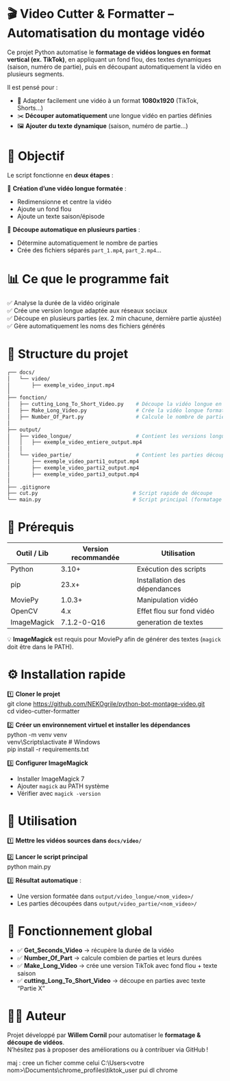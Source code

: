# 🎬 Video Cutter & Formatter – Automatisation du montage vidéo  

Ce projet Python automatise le **formatage de vidéos longues en format vertical (ex. TikTok)**, en appliquant un fond flou, des textes dynamiques (saison, numéro de partie), puis en découpant automatiquement la vidéo en plusieurs segments.  

Il est pensé pour :  
- 🎥 Adapter facilement une vidéo à un format **1080x1920** (TikTok, Shorts…)  
- ✂️ **Découper automatiquement** une longue vidéo en parties définies  
- 🖼️ **Ajouter du texte dynamique** (saison, numéro de partie…)  


# 📌 Objectif  

Le script fonctionne en **deux étapes** :  

🔹 **Création d’une vidéo longue formatée** :  
- Redimensionne et centre la vidéo  
- Ajoute un fond flou  
- Ajoute un texte saison/épisode  

🔸 **Découpe automatique en plusieurs parties** :  
- Détermine automatiquement le nombre de parties  
- Crée des fichiers séparés `part_1.mp4`, `part_2.mp4`…  


# 📊 Ce que le programme fait  

✅ Analyse la durée de la vidéo originale  
✅ Crée une version longue adaptée aux réseaux sociaux  
✅ Découpe en plusieurs parties (ex. 2 min chacune, dernière partie ajustée)  
✅ Gère automatiquement les noms des fichiers générés  


# 🧱 Structure du projet  
```bash
┌── docs/  
│   └── video/  
│       ├── exemple_video_input.mp4  
│  
├── fonction/  
│   ├── cutting_Long_To_Short_Video.py    # Découpe la vidéo longue en parties  
│   ├── Make_Long_Video.py                # Crée la vidéo longue format TikTok  
│   ├── Number_Of_Part.py                 # Calcule le nombre de parties et durées  
│  
├── output/  
│   ├── video_longue/                     # Contient les versions longues formatées  
│   │   ├── exemple_video_entiere_output.mp4   
│   │  
│   └── video_partie/                     # Contient les parties découpées  
│       ├── exemple_video_parti1_output.mp4
│       ├── exemple_video_parti2_output.mp4
│       ├── exemple_video_parti3_output.mp4
│  
├── .gitignore  
├── cut.py                               # Script rapide de découpe  
└── main.py                              # Script principal (formatage + découpe)  

```
# 🧰 Prérequis  

Outil / Lib | Version recommandée | Utilisation  
--- | --- | ---  
Python | 3.10+ | Exécution des scripts  
pip | 23.x+ | Installation des dépendances  
MoviePy | 1.0.3+ | Manipulation vidéo  
OpenCV | 4.x | Effet flou sur fond vidéo  
ImageMagick | 7.1.2-0-Q16 | generation de textes 

💡 **ImageMagick** est requis pour MoviePy afin de générer des textes (`magick` doit être dans le PATH).  


# ⚙️ Installation rapide  

1️⃣ **Cloner le projet**  
git clone https://github.com/NEKOgrile/python-bot-montage-video.git  
cd video-cutter-formatter  

2️⃣ **Créer un environnement virtuel et installer les dépendances**  
python -m venv venv  
venv\Scripts\activate  # Windows  
pip install -r requirements.txt  

3️⃣ **Configurer ImageMagick**  
- Installer ImageMagick 7  
- Ajouter `magick` au PATH système  
- Vérifier avec `magick -version`  


# 🚀 Utilisation  

1️⃣ **Mettre les vidéos sources dans `docs/video/`**  

2️⃣ **Lancer le script principal**  
python main.py  

3️⃣ **Résultat automatique** :  
- Une version formatée dans `output/video_longue/<nom_video>/`  
- Les parties découpées dans `output/video_partie/<nom_video>/`  


# 🎯 Fonctionnement global  

- ✅ **Get_Seconds_Video** → récupère la durée de la vidéo  
- ✅ **Number_Of_Part** → calcule combien de parties et leurs durées  
- ✅ **Make_Long_Video** → crée une version TikTok avec fond flou + texte saison  
- ✅ **cutting_Long_To_Short_Video** → découpe en parties avec texte “Partie X”  


# 🧑‍💻 Auteur  

Projet développé par **Willem Cornil** pour automatiser le **formatage & découpe de vidéos**.  
N’hésitez pas à proposer des améliorations ou à contribuer via GitHub !  




maj : cree un ficher comme celui C:\Users\<votre nom>\Documents\chrome_profiles\tiktok_user pui dl chrome
